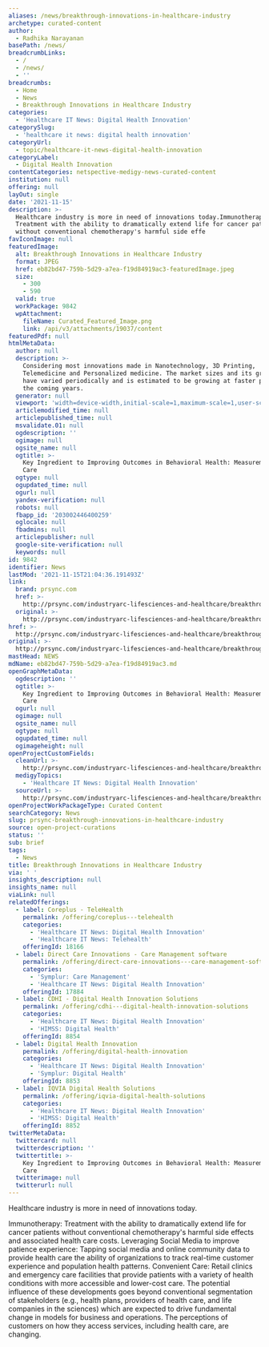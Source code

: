 ```yaml
---
aliases: /news/breakthrough-innovations-in-healthcare-industry
archetype: curated-content
author:
  - Radhika Narayanan
basePath: /news/
breadcrumbLinks:
  - /
  - /news/
  - ''
breadcrumbs:
  - Home
  - News
  - Breakthrough Innovations in Healthcare Industry
categories:
  - 'Healthcare IT News: Digital Health Innovation'
categorySlug:
  - 'healthcare it news: digital health innovation'
categoryUrl:
  - topic/healthcare-it-news-digital-health-innovation
categoryLabel:
  - Digital Health Innovation
contentCategories: netspective-medigy-news-curated-content
institution: null
offering: null
layOut: single
date: '2021-11-15'
description: >-
  Healthcare industry is more in need of innovations today.Immunotherapy:
  Treatment with the ability to dramatically extend life for cancer patients
  without conventional chemotherapy's harmful side effe
favIconImage: null
featuredImage:
  alt: Breakthrough Innovations in Healthcare Industry
  format: JPEG
  href: eb82bd47-759b-5d29-a7ea-f19d84919ac3-featuredImage.jpeg
  size:
    - 300
    - 590
  valid: true
  workPackage: 9842
  wpAttachment:
    fileName: Curated_Featured_Image.png
    link: /api/v3/attachments/19037/content
featuredPdf: null
htmlMetaData:
  author: null
  description: >-
    Considering most innovations made in Nanotechnology, 3D Printing,
    Telemedicine and Personalized medicine. The market sizes and its growth rate
    have varied periodically and is estimated to be growing at faster pace in
    the coming years.
  generator: null
  viewport: 'width=device-width,initial-scale=1,maximum-scale=1,user-scalable=no'
  articlemodified_time: null
  articlepublished_time: null
  msvalidate.01: null
  ogdescription: ''
  ogimage: null
  ogsite_name: null
  ogtitle: >-
    Key Ingredient to Improving Outcomes in Behavioral Health: Measurement-Based
    Care
  ogtype: null
  ogupdated_time: null
  ogurl: null
  yandex-verification: null
  robots: null
  fbapp_id: '203002446400259'
  oglocale: null
  fbadmins: null
  articlepublisher: null
  google-site-verification: null
  keywords: null
id: 9842
identifier: News
lastMod: '2021-11-15T21:04:36.191493Z'
link:
  brand: prsync.com
  href: >-
    http://prsync.com/industryarc-lifesciences-and-healthcare/breakthrough-innovations-in-healthcare-industry-3556136/
  original: >-
    http://prsync.com/industryarc-lifesciences-and-healthcare/breakthrough-innovations-in-healthcare-industry-3556136/
href: >-
  http://prsync.com/industryarc-lifesciences-and-healthcare/breakthrough-innovations-in-healthcare-industry-3556136/
original: >-
  http://prsync.com/industryarc-lifesciences-and-healthcare/breakthrough-innovations-in-healthcare-industry-3556136/
mastHead: NEWS
mdName: eb82bd47-759b-5d29-a7ea-f19d84919ac3.md
openGraphMetaData:
  ogdescription: ''
  ogtitle: >-
    Key Ingredient to Improving Outcomes in Behavioral Health: Measurement-Based
    Care
  ogurl: null
  ogimage: null
  ogsite_name: null
  ogtype: null
  ogupdated_time: null
  ogimageheight: null
openProjectCustomFields:
  cleanUrl: >-
    http://prsync.com/industryarc-lifesciences-and-healthcare/breakthrough-innovations-in-healthcare-industry-3556136/
  medigyTopics:
    - 'Healthcare IT News: Digital Health Innovation'
  sourceUrl: >-
    http://prsync.com/industryarc-lifesciences-and-healthcare/breakthrough-innovations-in-healthcare-industry-3556136/
openProjectWorkPackageType: Curated Content
searchCategory: News
slug: prsync-breakthrough-innovations-in-healthcare-industry
source: open-project-curations
status: ''
sub: brief
tags:
  - News
title: Breakthrough Innovations in Healthcare Industry
via: ' '
insights_description: null
insights_name: null
viaLink: null
relatedOfferings:
  - label: Coreplus - TeleHealth
    permalink: /offering/coreplus---telehealth
    categories:
      - 'Healthcare IT News: Digital Health Innovation'
      - 'Healthcare IT News: Telehealth'
    offeringId: 18166
  - label: Direct Care Innovations - Care Management software
    permalink: /offering/direct-care-innovations---care-management-software
    categories:
      - 'Symplur: Care Management'
      - 'Healthcare IT News: Digital Health Innovation'
    offeringId: 17884
  - label: CDHI - Digital Health Innovation Solutions
    permalink: /offering/cdhi---digital-health-innovation-solutions
    categories:
      - 'Healthcare IT News: Digital Health Innovation'
      - 'HIMSS: Digital Health'
    offeringId: 8854
  - label: Digital Health Innovation
    permalink: /offering/digital-health-innovation
    categories:
      - 'Healthcare IT News: Digital Health Innovation'
      - 'Symplur: Digital Health'
    offeringId: 8853
  - label: IQVIA Digital Health Solutions
    permalink: /offering/iqvia-digital-health-solutions
    categories:
      - 'Healthcare IT News: Digital Health Innovation'
      - 'HIMSS: Digital Health'
    offeringId: 8852
twitterMetaData:
  twittercard: null
  twitterdescription: ''
  twittertitle: >-
    Key Ingredient to Improving Outcomes in Behavioral Health: Measurement-Based
    Care
  twitterimage: null
  twitterurl: null
---
```

<p>Healthcare industry is more in need of innovations today.</p><p>Immunotherapy: Treatment with the ability to dramatically extend life for cancer patients without conventional chemotherapy's harmful side effects and associated health care costs.
Leveraging Social Media to improve patience experience: Tapping social media and online community data to provide health care the ability of organizations to track real-time customer experience and population health patterns.
Convenient Care: Retail clinics and emergency care facilities that provide patients with a variety of health conditions with more accessible and lower-cost care.
The potential influence of these developments goes beyond conventional segmentation of stakeholders (e.g., health plans, providers of health care, and life companies in the sciences) which are expected to drive fundamental change in models for business and operations.
The perceptions of customers on how they access services, including health care, are changing.</p>